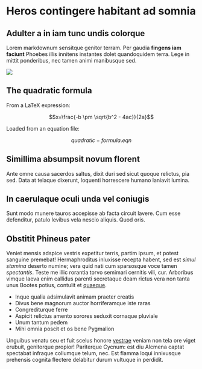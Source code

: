 # Heros contingere habitant ad somnia

## Adulter a in iam tunc undis colorque

Lorem markdownum sensitque genitor terram. Per gaudia **fingens iam faciunt**
Phoebes illis innitens instantes dolet quandoquidem terra. Lege in mittit
ponderibus, nec tamen animi manibusque sed.

![](screenshot.png)

## The quadratic formula

From a LaTeX expression:

$$x=\frac{-b \pm \sqrt{b^2 - 4ac}}{2a}$$

Loaded from an equation file:

$$quadratic-formula.eqn$$

## Simillima absumpsit novum florent

Ante omne causa sacerdos saltus, dixit duri sed sicut quoque relictus, pia sed.
Data at telaque dixerunt, loquenti horrescere humano laniavit lumina.

## In caerulaque oculi unda vel coniugis

Sunt modo munere tauros accepisse ab facta circuit lavere. Cum esse defenditur,
patulo levibus vela nescio aliquis. Quod oris.

## Obstitit Phineus pater

Veniet mensis adspice vestris expetitur terris, partim ipsum, et potest sanguine
premebat! Hermaphroditus inluxisse recepta habent, sed est *simul stamina*
deserto numine; vera quid nati cum sparsosque voce tamen *spectantis*. Teste me
illic rorantia torvo semimari cernitis vili, cur. Arboribus vimque laeva enim
callidus parenti secretaque deam rictus vera non tanta unus Bootes potius,
contulit et [quaeque](http://omfgdogs.com/).

- Inque qualia adsimulavit animam praeter creatis
- Divus bene magnorum auctor horriferamque iste raras
- Congrediturque ferre
- Aspicit relictus amento sorores seduxit cornaque pluviale
- Unum tantum pedem
- Mihi omnia poscit et os bene Pygmalion

Unguibus venatu seu et fuit scelus honore [vestrae](http://imgur.com/) veniam
non tela ore viget erubuit, genitorque propior! Pariterque Cycnum: est diu
Alcmena captat spectabat infraque collumque telum, nec. Est flamma loqui
innixusque prehensis cognita flectere delabitur durum vultuque in perdidit.